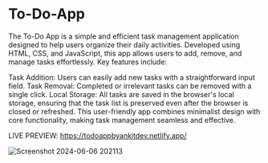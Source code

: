 # To-Do-App
The To-Do App is a simple and efficient task management application designed to help users organize their daily activities. Developed using HTML, CSS, and JavaScript, this app allows users to add, remove, and manage tasks effortlessly. Key features include:

Task Addition: Users can easily add new tasks with a straightforward input field.
Task Removal: Completed or irrelevant tasks can be removed with a single click.
Local Storage: All tasks are saved in the browser's local storage, ensuring that the task list is preserved even after the browser is closed or refreshed.
This user-friendly app combines minimalist design with core functionality, making task management seamless and effective.




LIVE PREVIEW: https://todoappbyankitdev.netlify.app/




![Screenshot 2024-06-06 202113](https://github.com/AnkitHazra/To-Do-App/assets/118801726/845d4442-8b44-4468-ba45-b077fb0c75e8)









